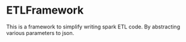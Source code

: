 # ETLFramework
This is a framework to simplify writing spark ETL code. By abstracting various parameters to json.
